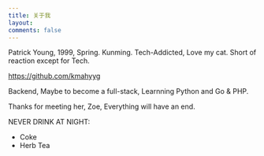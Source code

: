 ```yaml
---
title: 关于我
layout: 
comments: false
---
```


 Patrick Young, 1999, Spring.
 Kunming.
 Tech-Addicted, Love my cat.
 Short of reaction except for Tech.
 
 https://github.com/kmahyyg
 
 Backend, Maybe to become a full-stack, Learnning Python and Go & PHP.
 
 Thanks for meeting her, Zoe, Everything will have an end.
 
 NEVER DRINK AT NIGHT:
  - Coke
  - Herb Tea
